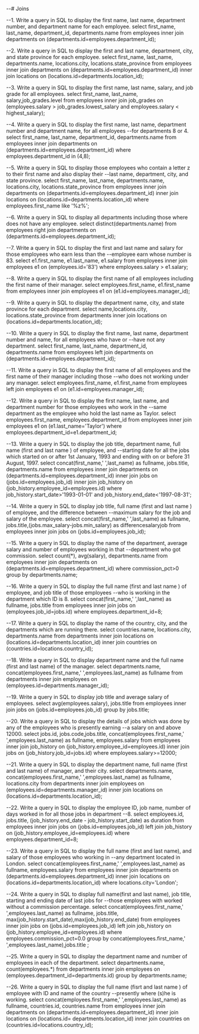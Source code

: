 --# Joins

--1. Write a query in SQL to display the first name, last name, department number, and department name for each employee.
select first_name, last_name, department_id, departments.name
from employees
inner join departments on (departments.id=employees.department_id);

--2. Write a query in SQL to display the first and last name, department, city, and state province for each employee.
select first_name, last_name, departments.name, locations.city, locations.state_province
from employees
inner join departments on (departments.id=employees.department_id)
inner join locations on (locations.id=departments.location_id);

--3. Write a query in SQL to display the first name, last name, salary, and job grade for all employees.
select first_name, last_name, salary,job_grades.level 
from employees
inner join job_grades on (employees.salary > job_grades.lowest_salary and employees.salary < highest_salary);

--4. Write a query in SQL to display the first name, last name, department number and department name, for all employees
--for departments 8 or 4.
select first_name, last_name, department_id, departments.name
from employees
inner join departments on (departments.id=employees.department_id)
where employees.department_id in (4,8);

--5. Write a query in SQL to display those employees who contain a letter z to their first name and also display their
--last name, department, city, and state province.
select first_name, last_name, departments.name, locations.city, locations.state_province
from employees
inner join departments on (departments.id=employees.department_id)
inner join locations on (locations.id=departments.location_id)
where employees.first_name like '%z%';

--6. Write a query in SQL to display all departments including those where does not have any employee.
select distinct(departments.name)
from employees
right join departments on (departments.id=employees.department_id);


--7. Write a query in SQL to display the first and last name and salary for those employees who earn less than the
--employee earn whose number is 83.
select e1.first_name, e1.last_name, e1.salary
from employees
inner join employees e1 on (employees.id='83')
where employees.salary > e1.salary;

--8. Write a query in SQL to display the first name of all employees including the first name of their manager.
select employees.first_name, e1.first_name
from employees
inner join employees e1 on (e1.id=employees.manager_id);

--9. Write a query in SQL to display the department name, city, and state province for each department.
select name,locations.city, locations.state_province
from departments
inner join locations on (locations.id=departments.location_id);

--10. Write a query in SQL to display the first name, last name, department number and name, for all employees who have or
--have not any department.
select first_name, last_name, department_id, departments.name
from employees
left join departments on (departments.id=employees.department_id);

--11. Write a query in SQL to display the first name of all employees and the first name of their manager including those
--who does not working under any manager.
select employees.first_name, e1.first_name
from employees
left join employees e1 on (e1.id=employees.manager_id);

--12. Write a query in SQL to display the first name, last name, and department number for those employees who work in the
--same department as the employee who hold the last name as Taylor.
select employees.first_name, employees.department_id
from employees
inner join employees e1 on (e1.last_name='Taylor')
where employees.department_id=e1.department_id;

--13. Write a query in SQL to display the job title, department name, full name (first and last name ) of employee, and
--starting date for all the jobs which started on or after 1st January, 1993 and ending with on or before 31 August, 1997.
select concat(first_name,' ',last_name) as fullname, jobs.title, departments.name
from employees
inner join departments on (departments.id=employees.department_id)
inner join jobs on (jobs.id=employees.job_id)
inner join job_history on (job_history.employee_id=employees.id)
where job_history.start_date>'1993-01-01' and job_history.end_date<'1997-08-31';

--14. Write a query in SQL to display job title, full name (first and last name ) of employee, and the difference between
--maximum salary for the job and salary of the employee.
select concat(first_name,' ',last_name) as fullname, jobs.title,(jobs.max_salary-jobs.min_salary) as differencesalaryjob
from employees
inner join jobs on (jobs.id=employees.job_id);

--15. Write a query in SQL to display the name of the department, average salary and number of employees working in that
--department who got commission.
select count(*), avg(salary), departments.name
from employees
inner join departments on (departments.id=employees.department_id)
where commission_pct>0
group by departments.name;

--16. Write a query in SQL to display the full name (first and last name ) of employee, and job title of those employees
--who is working in the department which ID is 8.
select concat(first_name,' ',last_name) as fullname, jobs.title
from employees
inner join jobs on (employees.job_id=jobs.id)
where employees.department_id=8;

--17. Write a query in SQL to display the name of the country, city, and the departments which are running there.
select countries.name, locations.city, departments.name
from departments
inner join locations on (locations.id=departments.location_id)
inner join countries on (countries.id=locations.country_id);

--18. Write a query in SQL to display department name and the full name (first and last name) of the manager.
select departments.name, concat(employees.first_name,' ',employees.last_name) as fullname
from departments
inner join employees on (employees.id=departments.manager_id);

--19. Write a query in SQL to display job title and average salary of employees.
select avg(employees.salary), jobs.title
from employees
inner join jobs on (jobs.id=employees.job_id)
group by jobs.title;

--20. Write a query in SQL to display the details of jobs which was done by any of the employees who is presently earning
--a salary on and above 12000.
select jobs.id, jobs.code,jobs.title, concat(employees.first_name,' ',employees.last_name) as fullname, employees.salary
from employees
inner join job_history on (job_history.employee_id=employees.id)
inner join jobs on (job_history.job_id=jobs.id)
where employees.salary>=12000;

--21. Write a query in SQL to display the department name, full name (first and last name) of manager, and their city.
select departments.name, concat(employees.first_name,' ',employees.last_name) as fullname, locations.city
from departments
inner join employees on (employees.id=departments.manager_id)
inner join locations on (locations.id=departments.location_id);
 
--22. Write a query in SQL to display the employee ID, job name, number of days worked in for all those jobs in department
--8.
select employees.id, jobs.title, (job_history.end_date - job_history.start_date) as duration
from employees
inner join jobs on (jobs.id=employees.job_id)
left join job_history on (job_history.employee_id=employees.id)
where employees.department_id=8;

--23. Write a query in SQL to display the full name (first and last name), and salary of those employees who working in
--any department located in London.
select concat(employees.first_name,' ',employees.last_name) as fullname, employees.salary
from employees
inner join departments on (departments.id=employees.department_id)
inner join locations on (locations.id=departments.location_id)
where locations.city='London';

--24. Write a query in SQL to display full name(first and last name), job title, starting and ending date of last jobs for
--those employees with worked without a commission percentage.
select concat(employees.first_name,' ',employees.last_name) as fullname, jobs.title, max(job_history.start_date),max(job_history.end_date)
from employees
inner join jobs on (jobs.id=employees.job_id)
left join job_history on (job_history.employee_id=employees.id)
where employees.commission_pct=0.0
group by concat(employees.first_name,' ',employees.last_name),jobs.title ;


--25. Write a query in SQL to display the department name and number of employees in each of the department.
select departments.name, count(employees.*)
from departments
inner join employees on (employees.department_id=departments.id)
group by departments.name;

--26. Write a query in SQL to display the full name (fisrt and last name ) of employee with ID and name of the country
--presently where (s)he is working.
select concat(employees.first_name,' ',employees.last_name) as fullname, countries.id, countries.name
from employees
inner join departments on (departments.id=employees.department_id)
inner join locations on (locations.id= departments.location_id)
inner join countries on (countries.id=locations.country_id);
